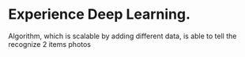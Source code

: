 # Experience Deep Learning.

Algorithm, which is scalable by adding different data, is able to tell the recognize 2 items photos